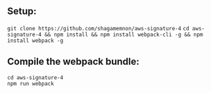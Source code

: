 ## Setup:
`git clone https://github.com/shagamemnon/aws-signature-4`
`cd aws-signature-4 && npm install && npm install webpack-cli -g && npm install webpack -g`
  
## Compile the webpack bundle:
```
cd aws-signature-4
npm run webpack
```
